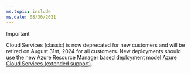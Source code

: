```yaml
---
ms.topic: include
ms.date: 08/30/2021
---
```


> [!IMPORTANT]
> Cloud Services (classic) is now deprecated for new customers and will be retired on August 31st,
> 2024 for all customers. New deployments should use the new Azure Resource Manager based deployment
> model [Azure Cloud Services (extended support)](https://aka.ms/csesoverview).
